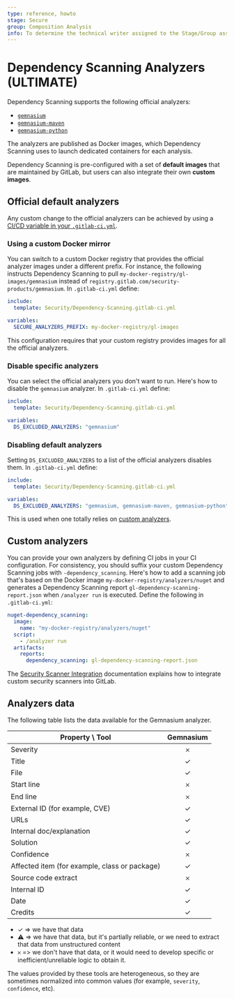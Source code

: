 ```yaml
---
type: reference, howto
stage: Secure
group: Composition Analysis
info: To determine the technical writer assigned to the Stage/Group associated with this page, see https://about.gitlab.com/handbook/product/ux/technical-writing/#assignments
---
```


# Dependency Scanning Analyzers **(ULTIMATE)**

Dependency Scanning supports the following official analyzers:

- [`gemnasium`](https://gitlab.com/gitlab-org/security-products/analyzers/gemnasium)
- [`gemnasium-maven`](https://gitlab.com/gitlab-org/security-products/analyzers/gemnasium-maven)
- [`gemnasium-python`](https://gitlab.com/gitlab-org/security-products/analyzers/gemnasium-python)

The analyzers are published as Docker images, which Dependency Scanning uses
to launch dedicated containers for each analysis.

Dependency Scanning is pre-configured with a set of **default images** that are
maintained by GitLab, but users can also integrate their own **custom images**.

## Official default analyzers

Any custom change to the official analyzers can be achieved by using a
[CI/CD variable in your `.gitlab-ci.yml`](index.md#customizing-the-dependency-scanning-settings).

### Using a custom Docker mirror

You can switch to a custom Docker registry that provides the official analyzer
images under a different prefix. For instance, the following instructs Dependency
Scanning to pull `my-docker-registry/gl-images/gemnasium`
instead of `registry.gitlab.com/security-products/gemnasium`.
In `.gitlab-ci.yml` define:

```yaml
include:
  template: Security/Dependency-Scanning.gitlab-ci.yml

variables:
  SECURE_ANALYZERS_PREFIX: my-docker-registry/gl-images
```

This configuration requires that your custom registry provides images for all
the official analyzers.

### Disable specific analyzers

You can select the official analyzers you don't want to run. Here's how to disable
the `gemnasium` analyzer.
In `.gitlab-ci.yml` define:

```yaml
include:
  template: Security/Dependency-Scanning.gitlab-ci.yml

variables:
  DS_EXCLUDED_ANALYZERS: "gemnasium"
```

### Disabling default analyzers

Setting `DS_EXCLUDED_ANALYZERS` to a list of the official analyzers disables them.
In `.gitlab-ci.yml` define:

```yaml
include:
  template: Security/Dependency-Scanning.gitlab-ci.yml

variables:
  DS_EXCLUDED_ANALYZERS: "gemnasium, gemnasium-maven, gemnasium-python"
```

This is used when one totally relies on [custom analyzers](#custom-analyzers).

## Custom analyzers

You can provide your own analyzers by
defining CI jobs in your CI configuration. For consistency, you should suffix your custom Dependency
Scanning jobs with `-dependency_scanning`. Here's how to add a scanning job that's based on the
Docker image `my-docker-registry/analyzers/nuget` and generates a Dependency Scanning report
`gl-dependency-scanning-report.json` when `/analyzer run` is executed. Define the following in
`.gitlab-ci.yml`:

```yaml
nuget-dependency_scanning:
  image:
    name: "my-docker-registry/analyzers/nuget"
  script:
    - /analyzer run
  artifacts:
    reports:
      dependency_scanning: gl-dependency-scanning-report.json
```

The [Security Scanner Integration](../../../development/integrations/secure.md) documentation explains how to integrate custom security scanners into GitLab.

## Analyzers data

The following table lists the data available for the Gemnasium analyzer.

| Property \ Tool                       |      Gemnasium     |
|---------------------------------------|:------------------:|
| Severity                              | 𐄂                  |
| Title                                 | ✓                  |
| File                                  | ✓                  |
| Start line                            | 𐄂                  |
| End line                              | 𐄂                  |
| External ID (for example, CVE)        | ✓                  |
| URLs                                  | ✓                  |
| Internal doc/explanation              | ✓                  |
| Solution                              | ✓                  |
| Confidence                            | 𐄂                  |
| Affected item (for example, class or package) | ✓                  |
| Source code extract                   | 𐄂                  |
| Internal ID                           | ✓                  |
| Date                                  | ✓                  |
| Credits                               | ✓                  |

- ✓ => we have that data
- ⚠ => we have that data, but it's partially reliable, or we need to extract that data from unstructured content
- 𐄂 => we don't have that data, or it would need to develop specific or inefficient/unreliable logic to obtain it.

The values provided by these tools are heterogeneous, so they are sometimes
normalized into common values (for example, `severity`, `confidence`, etc).
